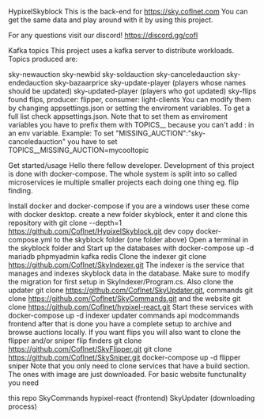 HypixelSkyblock
This is the back-end for https://sky.coflnet.com You can get the same data and play around with it by using this project.

For any questions visit our discord! https://discord.gg/cofl

Kafka topics
This project uses a kafka server to distribute workloads.
Topics produced are:

sky-newauction
sky-newbid
sky-soldauction
sky-canceledauction
sky-endedauction
sky-bazaarprice
sky-update-player (players whose names should be updated)
sky-updated-player (players who got updated)
sky-flips found flips, producer: flipper, consumer: light-clients
You can modify them by changing appsettings.json or setting the enviroment variables. To get a full list check appsettings.json.
Note that to set them as enviroment variables you have to prefix them with TOPICS__ because you can't add : in an env variable.
Example:
To set "MISSING_AUCTION":"sky-canceledauction" you have to set TOPICS__MISSING_AUCTION=mycooltopic

Get started/usage
Hello there fellow developer. Development of this project is done with docker-compose. The whole system is split into so called microservices ie multiple smaller projects each doing one thing eg. flip finding.

Install docker and docker-compose if you are a windows user these come with docker desktop.
create a new folder skyblock, enter it and clone this repository with git clone --depth=1 https://github.com/Coflnet/HypixelSkyblock.git dev
copy docker-compose.yml to the skyblock folder (one folder above)
Open a terminal in the skyblock folder and Start up the databases with docker-compose up -d mariadb phpmyadmin kafka redis
Clone the indexer git clone https://github.com/Coflnet/SkyIndexer.git The indexer is the service that manages and indexes skyblock data in the database. Make sure to modify the migration for first setup in SkyIndexer/Program.cs.
Also clone the updater git clone https://github.com/Coflnet/SkyUpdater.git, commands git clone https://github.com/Coflnet/SkyCommands.git and the website git clone https://github.com/Coflnet/hypixel-react.git
Start these services with docker-compose up -d indexer updater commands api modcommands frontend after that is done you have a complete setup to archive and browse auctions locally.
If you want flips you will also want to clone the flipper and/or sniper flip finders
git clone https://github.com/Coflnet/SkyFlipper.git
git clone https://github.com/Coflnet/SkySniper.git docker-compose up -d flipper sniper Note that you only need to clone services that have a build section. The ones with image are just downloaded.
For basic website functunality you need

this repo
SkyCommands
hypixel-react (frontend)
SkyUpdater (downloading process)